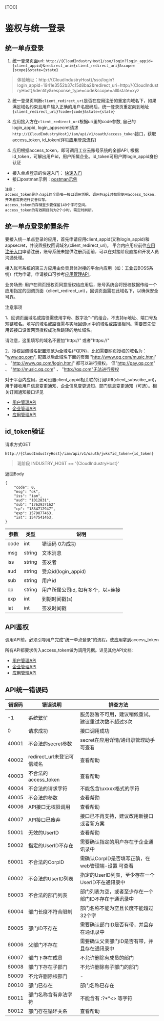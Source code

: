 [TOC]

# 鉴权与统一登录

## 统一单点登录

1. 统一登录页面url: `http://{CloudIndustryHost}/sso/login?login_appid={client_appid}&redirect_uri={client_redirect_uri}&scope={scope}&state={state}`

> 体验地址：http://{CloudIndustryHost}/sso/login?login_appid=1941e3552b37c15d8ba2&redirect_uri=http://{CloudIndustryHost}/identity&response_type=code&scope=all&state=xyz

2. 统一登录页判断`client_redirect_uri`是否在应用注册的重定向域名下，如果满足域名约束且用户输入正确的用户名密码后，统一登录页重定向到地址`{client_redirect_uri}?code={code}&state={state}`

3. 应用接入方在`client_redirect_uri`根据uri里的code参数, 自己的login_appid, login_appsecret请求`http://{CloudIndustryHost}/iam/api/v1/oauth/access_token`接口，获取access_token, id_token(详见[应用登录流程](login.md))

4. 应用根据access_token，即可调用工业云账号系统的全部API, 根据id_token，可解出用户id，用户所属企业。id_token可用户跨login_appid身份认证

* 接入单点登录的快速入门： [快速入门](get_started.md)
* 接口postman示例：[postman示例](https://www.getpostman.com/collections/2e38245d4234b78a2b97)

```
注意：
access_token是企点api的全局唯一接口调用凭据，调用各api时都需使用access_token，开发者需要进行妥善保存。
access_token的存储至少要保留140个字符空间。
access_token的有效期目前为2个小时，需定时刷新。
```

## 统一单点登录前置条件

要接入统一单点登录的应用，首先申请应用client_appid(又称login_appid)和appsecret，并设置授权回调域名(client_redirect_uri)。
平台内应用应前往[应用注册入口](https://qcloud.com)申请注册，账号系统未提供注册页面前，可以在对接阶段直接和开发人员沟通处理。

接入账号系统的第三方应用由负责具体对接的平台内应用（如：工业云BOSS系统）代为申请，申请接口可参考[应用管理API](app.md)。

业务场景:
用户在网页授权页同意授权给应用后，账号系统会将授权数据传给一个应用指定的回调页面（client_redirect_uri），回调页面需在此域名下，以确保安全可靠。

注意事项

1、回调页面域名或路径需使用字母、数字及"-"的组合，不支持ip地址、端口号及短链域名。填写的域名或路径需与实际回调url中的域名或路径相同。需要首先使用该接口设置网页授权成功后跳转的地址域名。

请注意，这里填写的域名不要加"http://" 或者"https://"


2、授权回调域名配置规范为全域名(FQDN)，比如需要网页授权的域名为：
"www.qq.com", 配置以后此域名下面的页面
"http://www.qq.com/music.html" 、 "http://www.qq.com/login.html" 都可以进行授权。
但"http://pay.qq.com" 、 "http://music.qq.com" 、 "http://qq.com"无法进行授权


对于平台内应用，还可设置client_appid相关联的订阅URI(client_subscibe_uri)，用于接收用户信息变更通知、企业信息变更通知、部门信息变更通知（可选）。相关订阅通知接口详见

* [用户管理API](user.md)
* [企业管理API](corp.md)
* [应用管理API](app.md)

## id_token验证

请求方式GET

```
http://{CloudIndustryHost}/iam/api/v1/oauth/jwks?id_token={id_token}
```

> 现阶段 INDUSTRY_HOST == '{CloudIndustryHost}'

返回Body

```
{
    "code": 0,
    "msg": "ok",
    "iss": "iam",
    "aud": "1012831",
    "sub": "1762937162"
    "cp": "1834712947",
    "exp": 1579077463,
    "iat": 1547541463,
}
```

| 参数 | 类型 | 说明 |
| ---- | --- | --- |
| code | int | 错误码 0为成功 |
| msg | string | 文本消息 |
| iss | string | 签发者 |
| aud | string | 受众id(login_appid) |
| sub | string | 用户id | 
| cp | string | 用户所属公司id, 如有多个，以+连接 |
| exp | int | 到期时间戳(s) |
| iat | int | 签发时间戳 |

## API鉴权

调用API前，必须引导用户完成"统一单点登录"的流程，使应用拿到access_token

所有API都要求传入access_token做为调用凭据。详见其他API文档:

* [用户管理API](user.md)
* [企业管理API](corp.md)
* [应用管理API](app.md)


## API统一错误码

| 错误码 | 错误说明 | 排查方法 |
| ------------ | ------------- | ------------ |
| -1 | 系统繁忙 | 服务器暂不可用，建议稍候重试。建议重试次数不超过3次 |
| 0 | 请求成功 | 接口调用成功 |
| 40001 | 不合法的secret参数 | secret在应用详情/通讯录管理助手可查看 |
| 40002 | redirect_url未登记可信域名 | 查看帮助 |
| 40003 | 不合法的access_token | 查看帮助 |
| 40004 | 不合法的请求字符 | 不能包含\uxxxx格式的字符 |
| 40005 | 不合法的参数 | 查看帮助 |
| 40006 | API接口无权限调用 | 查看帮助 |
| 40007 | API接口已废弃 | 接口已不再支持，建议改用新接口或者新方案 |
| 50001 | 无效的UserID | 查看帮助 | 
| 50002 | 指定的UserID不存在 | 需要确认指定的用户存在于企业通讯录中 |
| 60001 | 不合法的CorpID | 需确认CorpID是否填写正确，在 web管理端-设置 可查看 |
| 60002 | 不合法的UserID列表 | 指定的UserID列表，至少存在一个UserID不在通讯录中|
| 60003 | 不合法的部门列表 | 部门列表为空，或者至少存在一个部门ID不存在于通讯录中 |
| 60004 | 部门长度不符合限制 | 部门名称不能为空且长度不能超过32个字 |
| 60005 | 部门ID不存在 | 需要确认部门ID是否有带，并且存在通讯录中 |
| 60006 | 父部门不存在 | 需要确认父亲部门ID是否有带，并且存在通讯录中 |
| 60007 | 部门下存在成员 | 不允许删除有成员的部门 |
| 60008 | 部门下存在子部门 | 不允许删除有子部门的部门 |
| 60009 | 不允许删除根部门 | - |
| 60010 | 部门已存在 | 部门名称已存在 |
| 60011 | 部门名称含有非法字符 | 不能含有 \:?*“<> 等字符 |
| 60012 | 部门存在循环关系 | 查看帮助 |